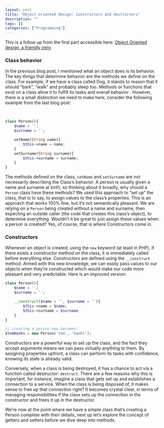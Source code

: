 ```yaml
---
layout: post
title: "Object oriented design: Constructors and destructors"
description: ""
tags: []
categories: ["Programming"]
---
```

This is a follow up from the first part accessible here: [Object Oriented design, a friendly intro](https://chikomukwenha.co/2024/12/12/object-oriented-design-a-friendly-intro/)

### Class behavior

In the previous blog post, I mentioned what an object does is its behavior. The key things that determine behavior are the methods we define on the class. For example, if we have a class called Dog, it stands to reason that it should “bark”, “walk” and probably sleep too. Methods or functions that exist on a class allow it to fulfill its tasks and overall behavior . However, there is a small distinction we need to make here, consider the following example from the last blog post:
<!--more--><br >
```php
class Person(){
	$name = '';
	$surname = '';

 	setName(String name){
		$this->name = name;
	}
	setSurname(String surname){
		$this->surname = surname;
	}
}
```

The methods defined on the class, `setName` and `setSurname` are not necessarily describing the Class’s behavior. A person is usually given a name and surname at birth, so thinking about it broadly, why should a `Person` class have these methods? We used this approach to “set up” the class, that is to say, to assign values to the class’s properties. This is an approach that works 100% fine, but it’s not semantically pleasant. We are relying on a `Person` being created without a name and surname, then expecting an outside caller (the code that creates this class’s object), to determine everything. Wouldn’t it be great to just assign these values when a person is created? Yes, of course, that is where Constructors come in.

### Constructors

Whenever an object is created, using the `new` keyword (at least in PHP), if there exists a constructor method on the class, it is immediately called before everything else. Constructors are defined using the `__construct` method. Armed with this new knowledge, we can easily pass values to our objects when they’re constructed which would make our code more pleasant and very predictable. Here is an improved version:

```php
class Person(){
	$name = '';
	$surname = '';

	__construct($name = '', $surname = ''){
		$this->name = $name;
		$this->surname = $surname
	}
}

// creating a person now becomes:
$tomHanks = new Person('tom', 'hanks');
```

Constructors are a powerful way to set up the class, and the fact they accept arguments means we can pass virtually anything to them. By assigning properties upfront, a class can perform its tasks with confidence, knowing its state is already valid. 

Conversely, when a class is being destroyed, it has a chance to act via a function called destructor: `destruct`. There are a few reasons why this is important, for instance, imagine a class that gets set up and establishes a connection to a service. When the class is being disposed of, it makes sense to free up that connection right? It becomes crystal clear, in terms of managing responsibilities if the class sets up the connection in the constructor and frees it up in the destructor.

We’re now at the point where we have a simple class that’s creating a Person complete with their details, next up let’s explore the concept of getters and setters before we dive deep into methods.